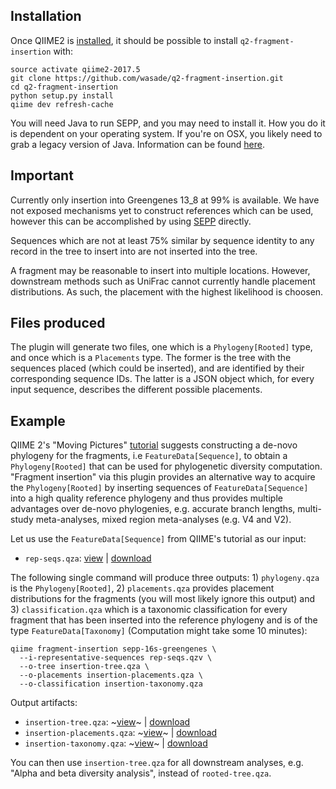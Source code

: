 ## Installation

Once QIIME2 is [installed](https://docs.qiime2.org/2017.5/install/native/), it should be possible to install `q2-fragment-insertion` with:

    source activate qiime2-2017.5
    git clone https://github.com/wasade/q2-fragment-insertion.git
    cd q2-fragment-insertion
    python setup.py install
    qiime dev refresh-cache
    
You will need Java to run SEPP, and you may need to install it. How you do it is dependent on your operating system. If you're on OSX, you likely need to grab a legacy version of Java. Information can be found [here](https://support.apple.com/kb/dl1572?locale=en_US).

## Important

Currently only insertion into Greengenes 13_8 at 99% is available. We have not exposed mechanisms yet to construct references which can be used, however this can be accomplished by using [SEPP](https://github.com/smirarab/sepp) directly.

Sequences which are not at least 75% similar by sequence identity to any record in the tree to insert into are not inserted into the tree.

A fragment may be reasonable to insert into multiple locations. However, downstream methods such as UniFrac cannot currently handle placement distributions. As such, the placement with the highest likelihood is choosen.

## Files produced

The plugin will generate two files, one which is a `Phylogeny[Rooted]` type, and once which is a `Placements` type. The former is the tree with the sequences placed (which could be inserted), and are identified by their corresponding sequence IDs. The latter is a JSON object which, for every input sequence, describes the different possible placements. 

## Example

QIIME 2's "Moving Pictures" [tutorial](https://docs.qiime2.org/2017.10/tutorials/moving-pictures/#generate-a-tree-for-phylogenetic-diversity-analyses) suggests constructing a de-novo phylogeny for the fragments, i.e `FeatureData[Sequence]`, to obtain a `Phylogeny[Rooted]` that can be used for phylogenetic diversity computation. "Fragment insertion" via this plugin provides an alternative way to acquire the `Phylogeny[Rooted]` by inserting sequences of `FeatureData[Sequence]` into a high quality reference phylogeny and thus provides multiple advantages over de-novo phylogenies, e.g. accurate branch lengths, multi-study meta-analyses, mixed region meta-analyses (e.g. V4 and V2).

Let us use the `FeatureData[Sequence]` from QIIME's tutorial as our input:

   - `rep-seqs.qza`: [view](https://view.qiime2.org/?src=https%3A%2F%2Fdocs.qiime2.org%2F2017.10%2Fdata%2Ftutorials%2Fmoving-pictures%2Frep-seqs.qza) | [download](https://docs.qiime2.org/2017.10/data/tutorials/moving-pictures/rep-seqs.qza)

The following single command will produce three outputs: 1) `phylogeny.qza` is the `Phylogeny[Rooted]`, 2) `placements.qza` provides placement distributions for the fragments (you will most likely ignore this output) and 3) `classification.qza` which is a taxonomic classification for every fragment that has been inserted into the reference phylogeny and is of the type `FeatureData[Taxonomy]` (Computation might take some 10 minutes):
```
qiime fragment-insertion sepp-16s-greengenes \
  --i-representative-sequences rep-seqs.qzv \
  --o-tree insertion-tree.qza \
  --o-placements insertion-placements.qza \
  --o-classification insertion-taxonomy.qza
```
Output artifacts:
   - `insertion-tree.qza`: ~[view]()~ | [download](https://github.com/biocore/q2-fragment-insertion/raw/readme_example/Example/insertion-tree.qza)
   - `insertion-placements.qza`: ~[view]()~ | [download](https://github.com/biocore/q2-fragment-insertion/raw/readme_example/Example/insertion-placements.qza)
   - `insertion-taxonomy.qza`: ~[view]()~ | [download](https://github.com/biocore/q2-fragment-insertion/raw/readme_example/Example/insertion-taxonomy.qza)
 
You can then use `insertion-tree.qza` for all downstream analyses, e.g. "Alpha and beta diversity analysis", instead of `rooted-tree.qza`.
